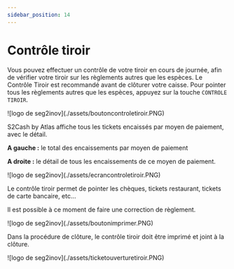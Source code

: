 ```yaml
---
sidebar_position: 14
---
```

# Contrôle tiroir

Vous pouvez effectuer un contrôle de votre tiroir en cours de journée, afin de vérifier votre tiroir sur les règlements autres que les espèces.
Le Contrôle Tiroir est recommandé avant de clôturer votre caisse.
Pour pointer tous les règlements autres que les espèces, appuyez sur la touche ```CONTROLE TIROIR```.

<div className="contenaireImg">
    ![logo de seg2inov](./assets/boutoncontroletiroir.PNG)
</div>

S2Cash by Atlas affiche tous les tickets encaissés par moyen de paiement, avec le détail.

**A gauche :** le total des encaissements par moyen de paiement


**A droite :** le détail de tous les encaissements de ce moyen de paiement.


<div className="contenaireImg">
    ![logo de seg2inov](./assets/ecrancontroletiroir.PNG)
</div>

Le contrôle tiroir permet de pointer les chèques, tickets restaurant, tickets de carte bancaire, etc…

Il est possible à ce moment de faire une correction de règlement.

<div className="contenaireImg">
    ![logo de seg2inov](./assets/boutonimprimer.PNG)
</div>

Dans la procédure de clôture, le contrôle tiroir doit être imprimé et joint à la clôture.


<div className="contenaireImg">
    ![logo de seg2inov](./assets/ticketouverturetiroir.PNG)
</div>
